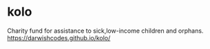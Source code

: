 # kolo
Charity fund for assistance to sick,low-income children and orphans.  
https://darwishcodes.github.io/kolo/
